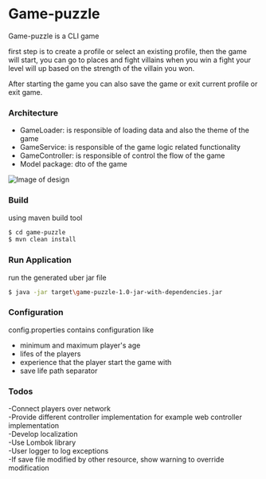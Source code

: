 
# Game-puzzle


Game-puzzle is a CLI game

first step is to create a profile or select an existing profile, then the game will start, you can go to places and fight villains
when you win a fight your level will up based on the strength of the villain you won.

After starting the game you can also save the game or exit current profile or exit game.

### Architecture

* GameLoader: is responsible of loading data and also the theme of the game
* GameService: is responsible of the game logic related functionality
* GameController: is responsible of control the flow of the game
* Model package: dto of the game

![Image of design](https://motazEmad.github.com/images/design.png)

### Build
using maven build tool
```sh
$ cd game-puzzle
$ mvn clean install
```

### Run Application
run the generated uber jar file

```sh
$ java -jar target\game-puzzle-1.0-jar-with-dependencies.jar
```

### Configuration 
config.properties contains configuration like <br>

- minimum and maximum player's age <br>
- lifes of the players<br>
- experience that the player start the game with<br>
- save life path separator 

### Todos

-Connect players over network <br>
-Provide different controller implementation for example web controller implementation<br>
-Develop localization <br>
-Use Lombok library <br>
-User logger to log exceptions<br>
-If save file modified by other resource, show warning to override modification<br>
